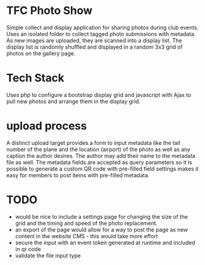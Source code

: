 # TFC Photo Show
Simple collect and display application for sharing photos during club events.
Uses an isolated folder to collect tagged photo submissions with metadata. As new images
are uploaded, they are scanned into a display list. The display list is randomly shuffled
and displayed in a random 3x3 grid of photos on the gallery page.

# Tech Stack
Uses php to configure a bootstrap display grid and javascript with Ajax to pull new photos
and arrange them in the display grid.

# upload process
A distinct upload target provides a form to input metadata like the tail number of the plane
and the location (airport) of the photo as well as any caption the author desires. The author
may add their name to the metadata file as well. The metadata fields are accepted as query
parameters so it is possible to generate a custom QR code with pre-filled field settings makes it easy for members to
post items with pre-filled metadata.

# TODO
* would be nice to include a settings page for changing the size of the grid and the timing and speed of the photo replacement.
* an export of the page would allow for a way to post the page as new content in the website CMS - this would take more effort
* secure the input with an event token generated at runtime and included in qr code
* validate the file input type


